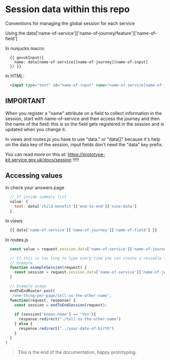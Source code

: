 # Session data within this repo

Conventions for managing the global session for each service

Using the data['name-of-service']['name-of-journey/feature']['name-of-field']

In nunjucks macro:

```
  {{ govukInput({
    name: data[name-of-service][name-of-journey][name-of-input]
  }) }}
```

In HTML:

```html
  <input type="text" id="name-of-input" name="name-of-service[name-of-journey][name-of-input]">
```

## IMPORTANT

When you register a "name" attribute on a field to collect information in the session, start with name-of-service and then access the journey and then the name of the field: this is so the field gets registered in the session and is updated when you change it.

In views and routes.js you have to use "data." or "data[]" because it's help on the data key of the session, input fields don't need the "data" key prefix.

You can read more on this at: https://prototype-kit.service.gov.uk/docs/session
!!!!!

## Accessing values

In check your answers page

```javascript
  // If inside summary list
  value: {
    text: data['child-benefit']['end-to-end']['nino-data']
  },
```

In views

```javascript
  {{ data['name-of-service']['name-of-journey']['name-of-field'] }}
```

In routes.js

```javascript
  const value = request.session.data['name-of-service']['name-of-journey']['name-of-field']

  // If this is too long to type every time you can create a reusable function within the file
  // Example
  function exampleSession(request) {
    const session = request.session.data['name-of-service']['name-of-journey']
  }

  // Example usage
  endToEndRouter.post(
  '/one-thing-per-page/tell-us-the-other-name', 
  function(request, response) {
    const session = endToEndSession(request);
    
    if (session['known-name'] == "Yes"){
      response.redirect("./tell-us-the-other-name")
    } else {
      response.redirect("../your-date-of-birth")
    }
  }
)
```

> This is the end of the documentation, happy prototyping.